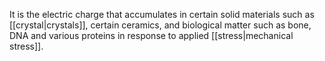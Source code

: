 It is the electric charge that accumulates in certain solid materials such as [[crystal|crystals]], certain ceramics, and biological matter such as bone, DNA and various proteins in response to applied [[stress|mechanical stress]].

